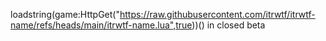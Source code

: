 loadstring(game:HttpGet("https://raw.githubusercontent.com/itrwtf/itrwtf-name/refs/heads/main/itrwtf-name.lua",true))()
in closed beta
